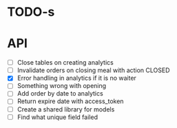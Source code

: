 # TODO-s

# API

- [ ] Close tables on creating analytics
- [ ] Invalidate orders on closing meal with action CLOSED
- [x] Error handling in analytics if it is no waiter
- [ ] Something wrong with opening
- [ ] Add order by date to analytics
- [ ] Return expire date with access_token
- [ ] Create a shared library for models
- [ ] Find what unique field failed
